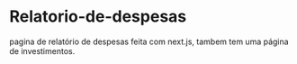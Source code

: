 # Relatorio-de-despesas
pagina de relatório de despesas feita com next.js, tambem tem uma página de investimentos.
